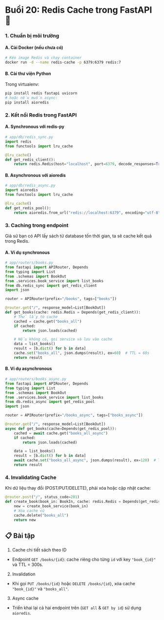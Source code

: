 # Buổi 20: Redis Cache trong FastAPI 🚀
### 1. Chuẩn bị môi trường
#### A. Cài Docker (nếu chưa có)
```bash
# Kéo image Redis và chạy container
docker run -d --name redis-cache -p 6379:6379 redis:7
```
#### B. Cài thư viện Python
Trong virtualenv:
```bash
pip install redis fastapi uvicorn
# hoặc nếu muốn async:
pip install aioredis
```
### 2. Kết nối Redis trong FastAPI
#### A. Synchronous với redis-py
```Python
# app/db/redis_sync.py
import redis
from functools import lru_cache

@lru_cache()
def get_redis_client():
    return redis.Redis(host="localhost", port=6379, decode_responses=True)
```
#### B. Asynchronous với aioredis
```Python
# app/db/redis_async.py
import aioredis
from functools import lru_cache

@lru_cache()
def get_redis_pool():
    return aioredis.from_url("redis://localhost:6379", encoding="utf-8", decode_responses=True)
```
### 3. Caching trong endpoint
Giả sử bạn có API lấy sách từ database tốn thời gian, ta sẽ cache kết quả trong Redis.
#### A. Ví dụ synchronous
```Python 
# app/routers/books.py
from fastapi import APIRouter, Depends
from typing import List
from .schemas import BookOut
from .services.book_service import list_books
from db.redis_sync import get_redis_client
import json

router = APIRouter(prefix="/books", tags=["books"])

@router.get("/", response_model=List[BookOut])
def get_books(cache: redis.Redis = Depends(get_redis_client)):
    # Thử lấy từ cache
    cached = cache.get("books_all")
    if cached:
        return json.loads(cached)

    # Nếu không có, gọi service và lưu vào cache
    data = list_books()
    result = [b.dict() for b in data]
    cache.set("books_all", json.dumps(result), ex=60)  # TTL = 60s
    return result
```
#### B. Ví dụ asynchronous
```Python
# app/routers/books_async.py
from fastapi import APIRouter, Depends
from typing import List
from .schemas import BookOut
from .services.book_service import list_books
from db.redis_async import get_redis_pool
import json

router = APIRouter(prefix="/books_async", tags=["books_async"])

@router.get("/", response_model=List[BookOut])
async def get_books(cache=Depends(get_redis_pool)):
    cached = await cache.get("books_all_async")
    if cached:
        return json.loads(cached)

    data = list_books()
    result = [b.dict() for b in data]
    await cache.set("books_all_async", json.dumps(result), ex=120)  # TTL = 2 phút
    return result
```
### 4. Invalidating Cache
Khi dữ liệu thay đổi (POST/PUT/DELETE), phải xóa hoặc cập nhật cache:
```Python 
@router.post("/", status_code=201)
def create_book(book_in: BookIn, cache: redis.Redis = Depends(get_redis_client)):
    new = create_book_service(book_in)
    # Xóa cache cũ
    cache.delete("books_all")
    return new
```
## 📋 Bài tập
1. Cache chi tiết sách theo ID
- Endpoint `GET /books/{id}`: cache riêng cho từng `id` với key `"book_{id}"` và TTL = 300s.
2. Invalidation
- Khi gọi `PUT /books/{id}` hoặc `DELETE /books/{id}`, xóa cache `"book_{id}"` và `"books_all"`.
3. Async cache
- Triển khai lại cả hai endpoint trên (`GET all` & `GET by id`) sử dụng `aioredis`.